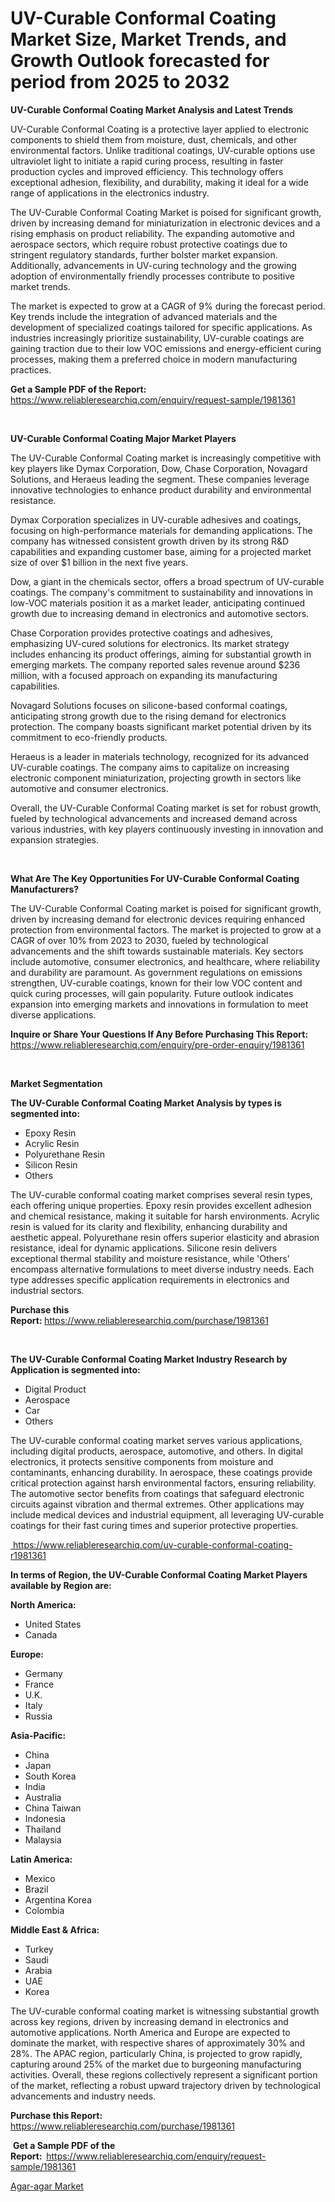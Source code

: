<p><h1>UV-Curable Conformal Coating Market Size, Market Trends, and Growth Outlook forecasted for period from 2025 to 2032</h1></p><p><strong>UV-Curable Conformal Coating Market Analysis and Latest Trends</strong></p>
<p><p>UV-Curable Conformal Coating is a protective layer applied to electronic components to shield them from moisture, dust, chemicals, and other environmental factors. Unlike traditional coatings, UV-curable options use ultraviolet light to initiate a rapid curing process, resulting in faster production cycles and improved efficiency. This technology offers exceptional adhesion, flexibility, and durability, making it ideal for a wide range of applications in the electronics industry.</p><p>The UV-Curable Conformal Coating Market is poised for significant growth, driven by increasing demand for miniaturization in electronic devices and a rising emphasis on product reliability. The expanding automotive and aerospace sectors, which require robust protective coatings due to stringent regulatory standards, further bolster market expansion. Additionally, advancements in UV-curing technology and the growing adoption of environmentally friendly processes contribute to positive market trends.</p><p>The market is expected to grow at a CAGR of 9% during the forecast period. Key trends include the integration of advanced materials and the development of specialized coatings tailored for specific applications. As industries increasingly prioritize sustainability, UV-curable coatings are gaining traction due to their low VOC emissions and energy-efficient curing processes, making them a preferred choice in modern manufacturing practices.</p></p>
<p><strong>Get a Sample PDF of the Report:&nbsp;</strong> <a href="https://www.reliableresearchiq.com/enquiry/request-sample/1981361?utm_campaign=2760&utm_medium=2&utm_source=Github&utm_content=ia&utm_term=03042025&utm_id=uv-curable-conformal-coating">https://www.reliableresearchiq.com/enquiry/request-sample/1981361</a></p>
<p>&nbsp;</p>
<p><strong>UV-Curable Conformal Coating Major Market Players</strong></p>
<p><p>The UV-Curable Conformal Coating market is increasingly competitive with key players like Dymax Corporation, Dow, Chase Corporation, Novagard Solutions, and Heraeus leading the segment. These companies leverage innovative technologies to enhance product durability and environmental resistance.</p><p>Dymax Corporation specializes in UV-curable adhesives and coatings, focusing on high-performance materials for demanding applications. The company has witnessed consistent growth driven by its strong R&D capabilities and expanding customer base, aiming for a projected market size of over $1 billion in the next five years.</p><p>Dow, a giant in the chemicals sector, offers a broad spectrum of UV-curable coatings. The company's commitment to sustainability and innovations in low-VOC materials position it as a market leader, anticipating continued growth due to increasing demand in electronics and automotive sectors.</p><p>Chase Corporation provides protective coatings and adhesives, emphasizing UV-cured solutions for electronics. Its market strategy includes enhancing its product offerings, aiming for substantial growth in emerging markets. The company reported sales revenue around $236 million, with a focused approach on expanding its manufacturing capabilities.</p><p>Novagard Solutions focuses on silicone-based conformal coatings, anticipating strong growth due to the rising demand for electronics protection. The company boasts significant market potential driven by its commitment to eco-friendly products.</p><p>Heraeus is a leader in materials technology, recognized for its advanced UV-curable coatings. The company aims to capitalize on increasing electronic component miniaturization, projecting growth in sectors like automotive and consumer electronics.</p><p>Overall, the UV-Curable Conformal Coating market is set for robust growth, fueled by technological advancements and increased demand across various industries, with key players continuously investing in innovation and expansion strategies.</p></p>
<p>&nbsp;</p>
<p><strong>What Are The Key Opportunities For UV-Curable Conformal Coating Manufacturers?</strong></p>
<p><p>The UV-Curable Conformal Coating market is poised for significant growth, driven by increasing demand for electronic devices requiring enhanced protection from environmental factors. The market is projected to grow at a CAGR of over 10% from 2023 to 2030, fueled by technological advancements and the shift towards sustainable materials. Key sectors include automotive, consumer electronics, and healthcare, where reliability and durability are paramount. As government regulations on emissions strengthen, UV-curable coatings, known for their low VOC content and quick curing processes, will gain popularity. Future outlook indicates expansion into emerging markets and innovations in formulation to meet diverse applications.</p></p>
<p><strong>Inquire or Share Your Questions If Any Before Purchasing This Report:</strong> <a href="https://www.reliableresearchiq.com/enquiry/pre-order-enquiry/1981361?utm_campaign=2760&utm_medium=2&utm_source=Github&utm_content=ia&utm_term=03042025&utm_id=uv-curable-conformal-coating">https://www.reliableresearchiq.com/enquiry/pre-order-enquiry/1981361</a></p>
<p>&nbsp;</p>
<p><strong>Market Segmentation</strong></p>
<p><strong>The UV-Curable Conformal Coating Market Analysis by types is segmented into:</strong></p>
<p><ul><li>Epoxy Resin</li><li>Acrylic Resin</li><li>Polyurethane Resin</li><li>Silicon Resin</li><li>Others</li></ul></p>
<p><p>The UV-curable conformal coating market comprises several resin types, each offering unique properties. Epoxy resin provides excellent adhesion and chemical resistance, making it suitable for harsh environments. Acrylic resin is valued for its clarity and flexibility, enhancing durability and aesthetic appeal. Polyurethane resin offers superior elasticity and abrasion resistance, ideal for dynamic applications. Silicone resin delivers exceptional thermal stability and moisture resistance, while 'Others' encompass alternative formulations to meet diverse industry needs. Each type addresses specific application requirements in electronics and industrial sectors.</p></p>
<p><strong>Purchase this Report:&nbsp;</strong><a href="https://www.reliableresearchiq.com/purchase/1981361?utm_campaign=2760&utm_medium=2&utm_source=Github&utm_content=ia&utm_term=03042025&utm_id=uv-curable-conformal-coating">https://www.reliableresearchiq.com/purchase/1981361</a></p>
<p>&nbsp;</p>
<p><strong>The UV-Curable Conformal Coating Market Industry Research by Application is segmented into:</strong></p>
<p><ul><li>Digital Product</li><li>Aerospace</li><li>Car</li><li>Others</li></ul></p>
<p><p>The UV-curable conformal coating market serves various applications, including digital products, aerospace, automotive, and others. In digital electronics, it protects sensitive components from moisture and contaminants, enhancing durability. In aerospace, these coatings provide critical protection against harsh environmental factors, ensuring reliability. The automotive sector benefits from coatings that safeguard electronic circuits against vibration and thermal extremes. Other applications may include medical devices and industrial equipment, all leveraging UV-curable coatings for their fast curing times and superior protective properties.</p></p>
<p><a href="https://www.reliableresearchiq.com/uv-curable-conformal-coating-r1981361?utm_campaign=2760&utm_medium=2&utm_source=Github&utm_content=ia&utm_term=03042025&utm_id=uv-curable-conformal-coating">&nbsp;https://www.reliableresearchiq.com/uv-curable-conformal-coating-r1981361</a></p>
<p><strong>In terms of Region, the UV-Curable Conformal Coating Market Players available by Region are:</strong></p>
<p>
    <p> <strong> North America: </strong>
        <ul>
            <li>United States</li>
            <li>Canada</li>
        </ul>
        </p> 
    <p> <strong> Europe: </strong>
        <ul>
            <li>Germany</li>
            <li>France</li>
            <li>U.K.</li>
            <li>Italy</li>
            <li>Russia</li>
        </ul>
        </p> 
    <p> <strong> Asia-Pacific: </strong>
        <ul>
            <li>China</li>
            <li>Japan</li>
            <li>South Korea</li>
            <li>India</li>
            <li>Australia</li>
            <li>China Taiwan</li>
            <li>Indonesia</li>
            <li>Thailand</li>
            <li>Malaysia</li>
        </ul>
        </p> 
    <p> <strong> Latin America: </strong>
        <ul>
            <li>Mexico</li>
            <li>Brazil</li>
            <li>Argentina Korea</li>
            <li>Colombia</li>
        </ul>
        </p> 
    <p> <strong> Middle East & Africa: </strong>
        <ul>
            <li>Turkey</li>
            <li>Saudi</li>
            <li>Arabia</li>
            <li>UAE</li>
            <li>Korea</li>
        </ul>
    </p>
    </p>
<p><p>The UV-curable conformal coating market is witnessing substantial growth across key regions, driven by increasing demand in electronics and automotive applications. North America and Europe are expected to dominate the market, with respective shares of approximately 30% and 28%. The APAC region, particularly China, is projected to grow rapidly, capturing around 25% of the market due to burgeoning manufacturing activities. Overall, these regions collectively represent a significant portion of the market, reflecting a robust upward trajectory driven by technological advancements and industry needs.</p></p>
<p><strong>Purchase this Report: </strong><a href="https://www.reliableresearchiq.com/purchase/1981361?utm_campaign=2760&utm_medium=2&utm_source=Github&utm_content=ia&utm_term=03042025&utm_id=uv-curable-conformal-coating">https://www.reliableresearchiq.com/purchase/1981361</a></p>
<p>&nbsp;<strong>Get a Sample PDF of the Report:&nbsp;&nbsp;</strong><a href="https://www.reliableresearchiq.com/enquiry/request-sample/1981361?utm_campaign=2760&utm_medium=2&utm_source=Github&utm_content=ia&utm_term=03042025&utm_id=uv-curable-conformal-coating">https://www.reliableresearchiq.com/enquiry/request-sample/1981361</a></p>
<p><strong></strong></p>
<p><p><a href="https://github.com/ovtkosle/Market-Research-Report-List-1/blob/main/agar-agar-market.md?utm_campaign=2760&utm_medium=2&utm_source=Github&utm_content=ia&utm_term=03042025&utm_id=uv-curable-conformal-coating">Agar-agar Market</a></p></p>